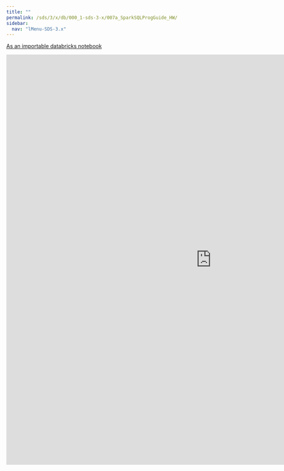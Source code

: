 ```yaml
---
title: ""
permalink: /sds/3/x/db/000_1-sds-3-x/007a_SparkSQLProgGuide_HW/
sidebar:
  nav: "lMenu-SDS-3.x"
---
```


[As an importable databricks notebook](https://lamastex.github.io/scalable-data-science/sds/3/x/db/000_1-sds-3-x/007a_SparkSQLProgGuide_HW.html)

<iframe src="https://lamastex.github.io/scalable-data-science/sds/3/x/db/000_1-sds-3-x/007a_SparkSQLProgGuide_HW.html" width="1080" height="1080" frameborder="0"></iframe>
